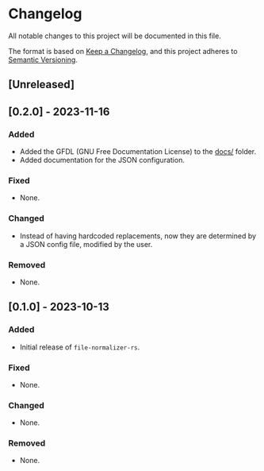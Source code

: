 # Changelog

All notable changes to this project will be documented in this file.

The format is based on [Keep a Changelog](https://keepachangelog.com/),
and this project adheres to [Semantic Versioning](https://semver.org/).

## \[Unreleased\]

## \[0.2.0\] - 2023-11-16

### Added

  - Added the GFDL (GNU Free Documentation License) to the [docs/](docs/) folder.
  - Added documentation for the JSON configuration.

### Fixed

  - None.

### Changed

  - Instead of having hardcoded replacements, now they are determined by a JSON config file, modified by the user.

### Removed

  - None.

## \[0.1.0\] - 2023-10-13

### Added

  - Initial release of `file-normalizer-rs`.

### Fixed

  - None.

### Changed

  - None.

### Removed

  - None.

